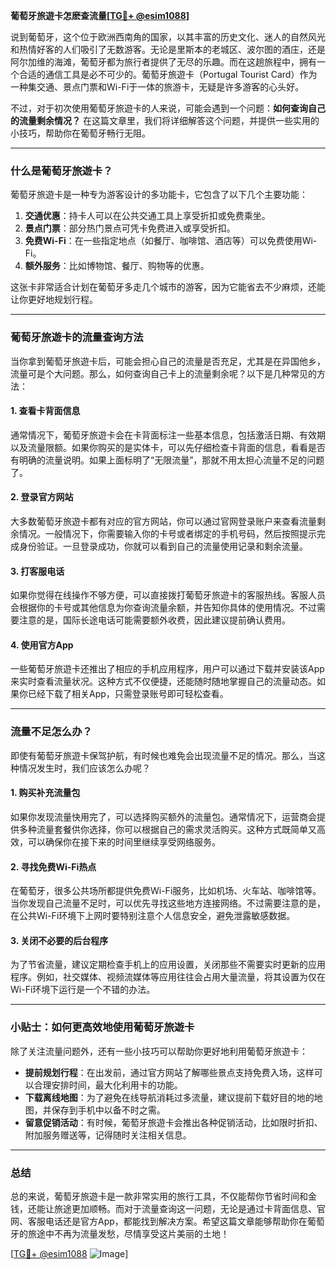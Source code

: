**葡萄牙旅遊卡怎麽查流量[[TG💪+ @esim1088](https://t.me/s/esim1088)]**

说到葡萄牙，这个位于欧洲西南角的国家，以其丰富的历史文化、迷人的自然风光和热情好客的人们吸引了无数游客。无论是里斯本的老城区、波尔图的酒庄，还是阿尔加维的海滩，葡萄牙都为旅行者提供了无尽的乐趣。而在这趟旅程中，拥有一个合适的通信工具是必不可少的。葡萄牙旅遊卡（Portugal Tourist Card）作为一种集交通、景点门票和Wi-Fi于一体的旅游卡，无疑是许多游客的心头好。

不过，对于初次使用葡萄牙旅遊卡的人来说，可能会遇到一个问题：**如何查询自己的流量剩余情况？** 在这篇文章里，我们将详细解答这个问题，并提供一些实用的小技巧，帮助你在葡萄牙畅行无阻。

---

### **什么是葡萄牙旅遊卡？**

葡萄牙旅遊卡是一种专为游客设计的多功能卡，它包含了以下几个主要功能：

1. **交通优惠**：持卡人可以在公共交通工具上享受折扣或免费乘坐。
2. **景点门票**：部分热门景点可凭卡免费进入或享受折扣。
3. **免费Wi-Fi**：在一些指定地点（如餐厅、咖啡馆、酒店等）可以免费使用Wi-Fi。
4. **额外服务**：比如博物馆、餐厅、购物等的优惠。

这张卡非常适合计划在葡萄牙多走几个城市的游客，因为它能省去不少麻烦，还能让你更好地规划行程。

---

### **葡萄牙旅遊卡的流量查询方法**

当你拿到葡萄牙旅遊卡后，可能会担心自己的流量是否充足，尤其是在异国他乡，流量可是个大问题。那么，如何查询自己卡上的流量剩余呢？以下是几种常见的方法：

#### **1. 查看卡背面信息**
通常情况下，葡萄牙旅遊卡会在卡背面标注一些基本信息，包括激活日期、有效期以及流量限额。如果你购买的是实体卡，可以先仔细检查卡背面的信息，看看是否有明确的流量说明。如果上面标明了“无限流量”，那就不用太担心流量不足的问题了。

#### **2. 登录官方网站**
大多数葡萄牙旅遊卡都有对应的官方网站，你可以通过官网登录账户来查看流量剩余情况。一般情况下，你需要输入你的卡号或者绑定的手机号码，然后按照提示完成身份验证。一旦登录成功，你就可以看到自己的流量使用记录和剩余流量。

#### **3. 打客服电话**
如果你觉得在线操作不够方便，可以直接拨打葡萄牙旅遊卡的客服热线。客服人员会根据你的卡号或其他信息为你查询流量余额，并告知你具体的使用情况。不过需要注意的是，国际长途电话可能需要额外收费，因此建议提前确认费用。

#### **4. 使用官方App**
一些葡萄牙旅遊卡还推出了相应的手机应用程序，用户可以通过下载并安装该App来实时查看流量状况。这种方式不仅便捷，还能随时随地掌握自己的流量动态。如果你已经下载了相关App，只需登录账号即可轻松查看。

---

### **流量不足怎么办？**

即使有葡萄牙旅遊卡保驾护航，有时候也难免会出现流量不足的情况。那么，当这种情况发生时，我们应该怎么办呢？

#### **1. 购买补充流量包**
如果你发现流量快用完了，可以选择购买额外的流量包。通常情况下，运营商会提供多种流量套餐供你选择，你可以根据自己的需求灵活购买。这种方式既简单又高效，可以确保你在接下来的时间里继续享受网络服务。

#### **2. 寻找免费Wi-Fi热点**
在葡萄牙，很多公共场所都提供免费Wi-Fi服务，比如机场、火车站、咖啡馆等。当你发现自己流量不足时，可以优先寻找这些地方连接网络。不过需要注意的是，在公共Wi-Fi环境下上网时要特别注意个人信息安全，避免泄露敏感数据。

#### **3. 关闭不必要的后台程序**
为了节省流量，建议定期检查手机上的应用设置，关闭那些不需要实时更新的应用程序。例如，社交媒体、视频流媒体等应用往往会占用大量流量，将其设置为仅在Wi-Fi环境下运行是一个不错的办法。

---

### **小贴士：如何更高效地使用葡萄牙旅遊卡**

除了关注流量问题外，还有一些小技巧可以帮助你更好地利用葡萄牙旅遊卡：

- **提前规划行程**：在出发前，通过官方网站了解哪些景点支持免费入场，这样可以合理安排时间，最大化利用卡的功能。
- **下载离线地图**：为了避免在线导航消耗过多流量，建议提前下载好目的地的地图，并保存到手机中以备不时之需。
- **留意促销活动**：有时候，葡萄牙旅遊卡会推出各种促销活动，比如限时折扣、附加服务赠送等，记得随时关注相关信息。

---

### **总结**

总的来说，葡萄牙旅遊卡是一款非常实用的旅行工具，不仅能帮你节省时间和金钱，还能让旅途更加顺畅。而对于流量查询这一问题，无论是通过卡背面信息、官网、客服电话还是官方App，都能找到解决方案。希望这篇文章能够帮助你在葡萄牙的旅途中不再为流量发愁，尽情享受这片美丽的土地！

[[TG💪+ @esim1088](https://t.me/s/esim1088) ![Image](https://i.postimg.cc/4NQfJmqS/Snipaste-2025-05-13-00-14-12.png)]
